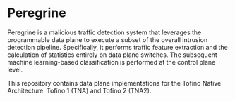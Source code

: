 # Peregrine

Peregrine is a malicious traffic detection system that leverages the programmable data plane to execute a subset of the overall intrusion detection pipeline.
Specifically, it performs traffic feature extraction and the calculation of statistics entirely on data plane switches.
The subsequent machine learning-based classification is performed at the control plane level.

This repository contains data plane implementations for the Tofino Native Architecture: Tofino 1 (TNA) and Tofino 2 (TNA2).
